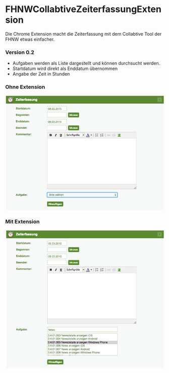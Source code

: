 # FHNWCollabtiveZeiterfassungExtension
Die Chrome Extension macht die Zeiterfassung mit dem Collabtive Tool der FHNW etwas einfacher.

### Version 0.2 ###
- Aufgaben werden als Liste dargestellt und können durchsucht werden.
- Startdatum wird direkt als Enddatum übernommen
- Angabe der Zeit in Stunden

### Ohne Extension ###
![My image](https://github.com/cansik/FHNWCollabtiveZeiterfassungExtension/blob/master/img/vorher.png?raw=true)

### Mit Extension ###
![My image](https://github.com/cansik/FHNWCollabtiveZeiterfassungExtension/blob/master/img/nachher.png?raw=true)
